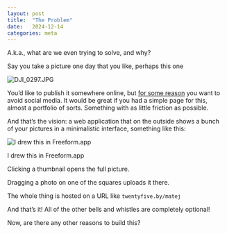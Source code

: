 ```yaml
---
layout: post
title:  "The Problem"
date:   2024-12-14
categories: meta
---
```


A.k.a., what are we even trying to solve, and why?

Say you take a picture one day that you like, perhaps this one

![DJI_0297.JPG](/assets/images/posts/2024-12-14/DJI_0297.jpg)

You’d like to publish it somewhere online, but [for some reason](https://www.nivati.com/blog/neuroscience-what-social-media-does-to-your-brain) you want to avoid social media. It would be great if you had a simple page for this, almost a portfolio of sorts. Something with as little friction as possible.

And that’s the vision: a web application that on the outside shows a bunch of your pictures in a minimalistic interface, something like this:

![I drew this in Freeform.app](/assets/images/posts/2024-12-14/Screenshot_2024-12-20_at_9.24.23.png)

I drew this in Freeform.app

Clicking a thumbnail opens the full picture.

Dragging a photo on one of the squares uploads it there.

The whole thing is hosted on a URL like `twentyfive.by/matej`

And that’s it! All of the other bells and whistles are completely optional!

Now, are there any other reasons to build this?